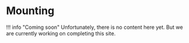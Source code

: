 # Mounting

!!! info "Coming soon"
    Unfortunately, there is no content here yet. But we are currently working on completing this site.
